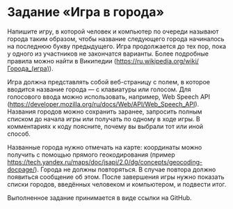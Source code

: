 # Задание «Игра в города»

Напишите игру, в которой человек и компьютер по очереди называют города таким образом, 
чтобы название следующего города начиналось на последнюю букву предыдущего. 
Игра продолжается до тех пор, пока у одного из участников не закончатся варианты. 
Более подробные правила можно найти в Википедии (https://ru.wikipedia.org/wiki/Города_(игра)).

Игра должна представлять собой веб-страницу с полем, в которое вводится название города 
— с клавиатуры или голосом. Для голосового ввода можно использовать, например, 
Web Speech API (https://developer.mozilla.org/ru/docs/Web/API/Web_Speech_API). 
Названия городов можно сохранить заранее, запросить полным списком до 
начала игры или получать по одному в ходе игры. В комментариях к коду поясните, 
почему вы выбрали тот или иной способ.

Названные города нужно отмечать на карте: координаты можно получить с помощью прямого геокодирования 
(пример https://tech.yandex.ru/maps/doc/jsapi/2.0/dg/concepts/geocoding-docpage/). 
Города не должны повторяться. В случае повтора должно появиться 
сообщение об этом. После завершения игры нужно показать списки городов, введённых 
человеком и компьютером, и подвести итог.

Выполненное задание принимается в виде ссылки на GitHub.